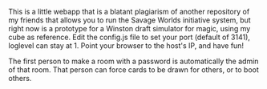 This is a little webapp that is a blatant plagiarism of another repository of my friends that allows you to run the Savage Worlds initiative system, but right now is a prototype for a Winston draft simulator for magic, using my cube as reference.  Edit the config.js file to set your port (default of 3141), loglevel can stay at 1.  Point your browser to the host's IP, and have fun!

The first person to make a room with a password is automatically the admin of that room.  That person can force cards to be drawn for others, or to boot others.
